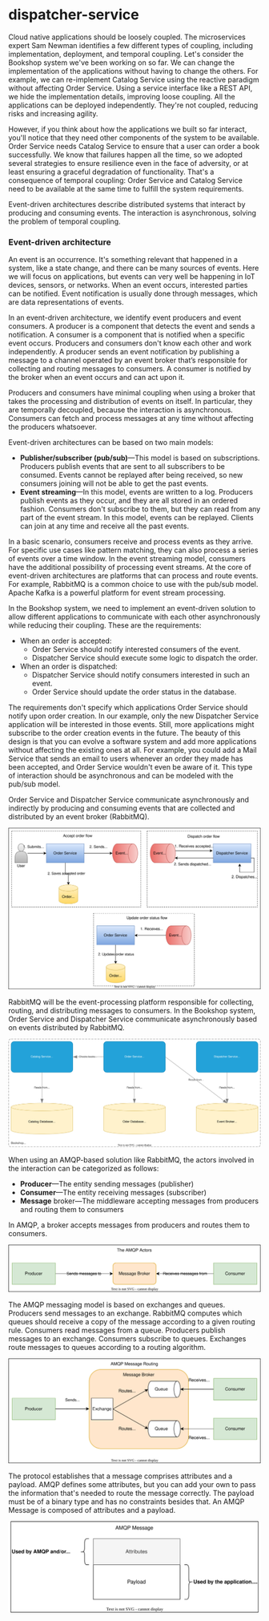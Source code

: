 # dispatcher-service

Cloud native applications should be loosely coupled. The microservices expert Sam Newman identifies a few different types of coupling, including implementation,
deployment, and temporal coupling. Let's consider the Bookshop system we've been working on so far.
We can change the implementation of the applications without having to change the others. For example, we can re-implement Catalog Service using the reactive
paradigm without affecting Order Service. Using a service interface like a REST API, we hide the implementation details, improving loose coupling. All the
applications can be deployed independently. They're not coupled, reducing risks and increasing agility.

However, if you think about how the applications we built so far interact, you'll notice that they need other components of the system to be available. Order
Service needs Catalog Service to ensure that a user can order a book successfully. We know that failures happen all the time, so we adopted several strategies
to ensure resilience even in the face of adversity, or at least ensuring a graceful degradation of functionality. That's a consequence of temporal coupling:
Order Service and Catalog Service need to be available at the same time to fulfill the system requirements.

Event-driven architectures describe distributed systems that interact by producing and consuming events. The interaction is asynchronous, solving the problem
of temporal coupling.

### Event-driven architecture
An event is an occurrence. It's something relevant that happened in a system, like a state change, and there can be many sources of events. Here we will focus
on applications, but events can very well be happening in IoT devices, sensors, or networks. When an event occurs, interested parties can be notified. Event
notification is usually done through messages, which are data representations of events.

In an event-driven architecture, we identify event producers and event consumers. A producer is a component that detects the event and sends a notification.
A consumer is a component that is notified when a specific event occurs. Producers and consumers don't know each other and work independently. A producer sends
an event notification by publishing a message to a channel operated by an event broker that’s responsible for collecting and routing messages to consumers.
A consumer is notified by the broker when an event occurs and can act upon it.

Producers and consumers have minimal coupling when using a broker that takes the processing and distribution of events on itself. In particular, they are
temporally decoupled, because the interaction is asynchronous. Consumers can fetch and process messages at any time without affecting the producers whatsoever.

Event-driven architectures can be based on two main models:
* **Publisher/subscriber (pub/sub)**—This model is based on subscriptions. Producers publish events that are sent to all subscribers to be consumed. Events cannot
be replayed after being received, so new consumers joining will not be able to get the past events.
* **Event streaming**—In this model, events are written to a log. Producers publish events as they occur, and they are all stored in an ordered fashion.
Consumers don't subscribe to them, but they can read from any part of the event stream. In this model, events can be replayed. Clients can join at any time and
receive all the past events.

In a basic scenario, consumers receive and process events as they arrive. For specific use cases like pattern matching, they can also process a series of
events over a time window. In the event streaming model, consumers have the additional possibility of processing event streams. At the core of event-driven
architectures are platforms that can process and route events. For example, RabbitMQ is a common choice to use with the pub/sub model. Apache Kafka is a
powerful platform for event stream processing.

In the Bookshop system, we need to implement an event-driven solution to allow different applications to communicate with each other asynchronously while
reducing their coupling. These are the requirements:

* When an order is accepted:
    - Order Service should notify interested consumers of the event.
    - Dispatcher Service should execute some logic to dispatch the order.
* When an order is dispatched:
    - Dispatcher Service should notify consumers interested in such an event.
    - Order Service should update the order status in the database.

The requirements don't specify which applications Order Service should notify upon order creation. In our example, only the new Dispatcher Service application
will be interested in those events. Still, more applications might subscribe to the order creation events in the future. The beauty of this design is that you
can evolve a software system and add more applications without affecting the existing ones at all. For example, you could add a Mail Service that sends an
email to users whenever an order they made has been accepted, and Order Service wouldn't even be aware of it. This type of interaction should be asynchronous
and can be modeled with the pub/sub model.

Order Service and Dispatcher Service communicate asynchronously and indirectly by producing and consuming events that are collected and distributed by an event
broker (RabbitMQ).

![](diagrams/async-communication-between-order-and-dispatcher-service.drawio.svg)

RabbitMQ will be the event-processing platform responsible for collecting, routing, and distributing messages to consumers.
In the Bookshop system, Order Service and Dispatcher Service communicate asynchronously based on events distributed by RabbitMQ.

![](diagrams/bookshop-system-event-driven-part-after-dispatcher-service-and-rabbitmq-introduction.drawio.svg)

When using an AMQP-based solution like RabbitMQ, the actors involved in the interaction can be categorized as follows:
* **Producer**—The entity sending messages (publisher)
* **Consumer**—The entity receiving messages (subscriber)
* **Message** broker—The middleware accepting messages from producers and routing them to consumers

In AMQP, a broker accepts messages from producers and routes them to consumers.

![](diagrams/interaction-between-amqp-actors.drawio.svg)

The AMQP messaging model is based on exchanges and queues. Producers send messages to an exchange. RabbitMQ computes which queues should receive a copy of the
message according to a given routing rule. Consumers read messages from a queue.
Producers publish messages to an exchange. Consumers subscribe to queues. Exchanges route messages to queues according to a routing algorithm.

![](diagrams/amqp-messaging-model.drawio.svg)

The protocol establishes that a message comprises attributes and a payload. AMQP defines some attributes, but you can add your own to pass the information
that's needed to route the message correctly. The payload must be of a binary type and has no constraints besides that.
An AMQP Message is composed of attributes and a payload.

![](diagrams/amqp-message.drawio.svg)
